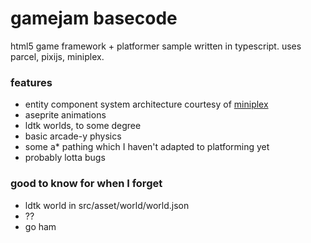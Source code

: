 # gamejam basecode

html5 game framework + platformer sample written in typescript. uses parcel, pixijs, miniplex.

### features

- entity component system architecture courtesy of [miniplex](https://github.com/hmans/miniplex)
- aseprite animations
- ldtk worlds, to some degree
- basic arcade-y physics
- some a\* pathing which I haven't adapted to platforming yet
- probably lotta bugs

### good to know for when I forget

- ldtk world in src/asset/world/world.json
- ??
- go ham
